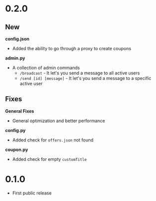 # 0.2.0

## New
**config.json**
* Added the ability to go through a proxy to create coupons

**admin.py**
* A collection of admin commands
  * `/broadcast` - It let's you send a message to all active users
  * `/send [id] [message]` - It let's you send a message to a specific active user

## Fixes
**General Fixes**
* General optimization and better performance

**config.py**
* Added check for `offers.json` not found

**coupon.py**
* Added check for empty `customTitle`

# 0.1.0
* First public release